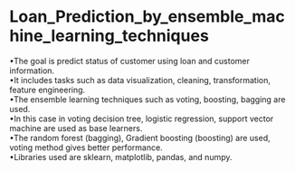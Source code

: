 # Loan_Prediction_by_ensemble_machine_learning_techniques
•The goal is predict status of customer using loan and customer information.<br/>•It
includes tasks such as data visualization, cleaning, transformation, feature
engineering. <br/>•The ensemble learning techniques such as voting, boosting,
bagging are used. <br/>•In this case in voting decision tree, logistic regression,
support vector machine are used as base learners. <br/>•The random forest
(bagging), Gradient boosting (boosting) are used, voting method gives better
performance. <br/>•Libraries used are sklearn, matplotlib, pandas, and numpy.
